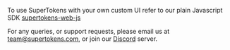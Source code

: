 To use SuperTokens with your own custom UI refer to our plain Javascript SDK [supertokens-web-js](https://github.com/supertokens/supertokens-web-js)

For any queries, or support requests, please email us at team@supertokens.com, or join our [Discord](supertokens.com/discord) server.
